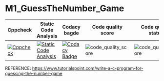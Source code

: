 # M1_GuessTheNumber_Game

| **Cppcheck** | **Static Code Analysis**                                              | **Codacy bagde** | **Code quality score** |  **Code quality status** |  
|--------------|-----------------------------------------------------------------------|------------------|------------------------|--------------------------|
|  [![Cppcheck](https://github.com/SudhanKrishnasamy/M1_GuessTheNumber_Game/actions/workflows/c-cpp.yml/badge.svg)](https://github.com/SudhanKrishnasamy/M1_GuessTheNumber_Game/actions/workflows/c-cpp.yml)    | [![Static Code Analysis](https://github.com/SudhanKrishnasamy/M1_GuessTheNumber_Game/actions/workflows/static.yml/badge.svg)](https://github.com/SudhanKrishnasamy/M1_GuessTheNumber_Game/actions/workflows/static.yml) | [![Codacy Badge](https://app.codacy.com/project/badge/Grade/baba9c0cee5f417d8bf752a10addb430)](https://www.codacy.com/gh/SudhanKrishnasamy/M1_GuessTheNumber_Game/dashboard?utm_source=github.com&amp;utm_medium=referral&amp;utm_content=SudhanKrishnasamy/M1_GuessTheNumber_Game&amp;utm_campaign=Badge_Grade)| ![code_quality_score](https://api.codiga.io/project/30964/score/svg) |![code_quality_score](https://api.codiga.io/project/30964/status/svg) |













REFERENCE: https://www.tutorialspoint.com/write-a-c-program-for-guessing-the-number-game
